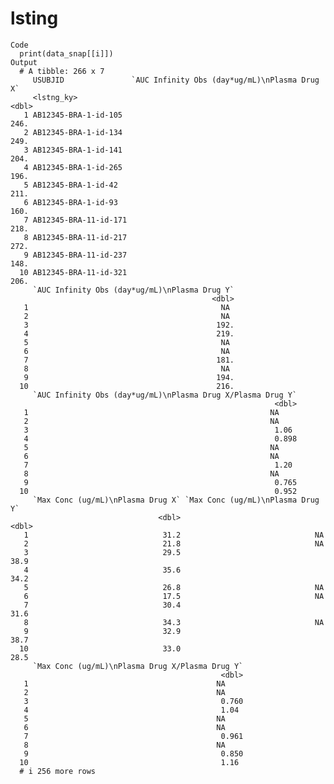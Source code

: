 # lsting

    Code
      print(data_snap[[i]])
    Output
      # A tibble: 266 x 7
         USUBJID               `AUC Infinity Obs (day*ug/mL)\nPlasma Drug X`
         <lstng_ky>                                                    <dbl>
       1 AB12345-BRA-1-id-105                                           246.
       2 AB12345-BRA-1-id-134                                           249.
       3 AB12345-BRA-1-id-141                                           204.
       4 AB12345-BRA-1-id-265                                           196.
       5 AB12345-BRA-1-id-42                                            211.
       6 AB12345-BRA-1-id-93                                            160.
       7 AB12345-BRA-11-id-171                                          218.
       8 AB12345-BRA-11-id-217                                          272.
       9 AB12345-BRA-11-id-237                                          148.
      10 AB12345-BRA-11-id-321                                          206.
         `AUC Infinity Obs (day*ug/mL)\nPlasma Drug Y`
                                                 <dbl>
       1                                           NA 
       2                                           NA 
       3                                          192.
       4                                          219.
       5                                           NA 
       6                                           NA 
       7                                          181.
       8                                           NA 
       9                                          194.
      10                                          216.
         `AUC Infinity Obs (day*ug/mL)\nPlasma Drug X/Plasma Drug Y`
                                                               <dbl>
       1                                                      NA    
       2                                                      NA    
       3                                                       1.06 
       4                                                       0.898
       5                                                      NA    
       6                                                      NA    
       7                                                       1.20 
       8                                                      NA    
       9                                                       0.765
      10                                                       0.952
         `Max Conc (ug/mL)\nPlasma Drug X` `Max Conc (ug/mL)\nPlasma Drug Y`
                                     <dbl>                             <dbl>
       1                              31.2                              NA  
       2                              21.8                              NA  
       3                              29.5                              38.9
       4                              35.6                              34.2
       5                              26.8                              NA  
       6                              17.5                              NA  
       7                              30.4                              31.6
       8                              34.3                              NA  
       9                              32.9                              38.7
      10                              33.0                              28.5
         `Max Conc (ug/mL)\nPlasma Drug X/Plasma Drug Y`
                                                   <dbl>
       1                                          NA    
       2                                          NA    
       3                                           0.760
       4                                           1.04 
       5                                          NA    
       6                                          NA    
       7                                           0.961
       8                                          NA    
       9                                           0.850
      10                                           1.16 
      # i 256 more rows

